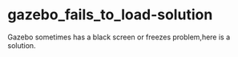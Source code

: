 # gazebo_fails_to_load-solution
Gazebo sometimes has a black screen or freezes problem,here is a solution.
